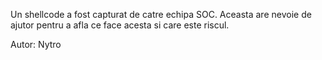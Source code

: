 Un shellcode a fost capturat de catre echipa SOC. Aceasta are nevoie de ajutor pentru a afla ce face acesta si care este riscul.

Autor: Nytro